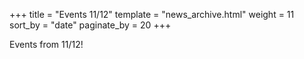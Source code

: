 +++
title = "Events 11/12"
template = "news_archive.html"
weight = 11
sort_by = "date"
paginate_by = 20
+++

Events from 11/12!
